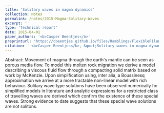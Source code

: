 ```yaml
---
title: 'Solitary waves in magma dynamics'
collection: Notes
permalink: /notes/2015-Magma-Solitary-Waves
excerpt: ''
type: 'Technical report'
date: 2015-04-01
paper_authors: '<b>Casper Beentjes</b>'
preprinturl: 'https://cbeentjes.github.io/files/Ramblings/FlexibleFilaments.pdf'
citation: ' <b>Casper Beentjes</b>, &quot;Solitary waves in magma dynamics.&quot; Technical Report, Oxford University (2015).'
---
```

Abstract:
Movement of magma through the earth's mantle can be seen as porous media flow. To model this molten rock migration we derive a model describing a viscous fluid flow through a compacting solid matrix based on work by McKenzie. Upon simplification using, inter alia, a Boussinesq approximation we arrive at a more tractable non-linear model with rich behaviour. Solitary wave type solutions have been observed numerically for simplified models in literature and analytic expressions for a restricted class of travelling waves are derived which confirm the existence of these special waves. Strong evidence to date suggests that these special wave solutions are not solitons.




